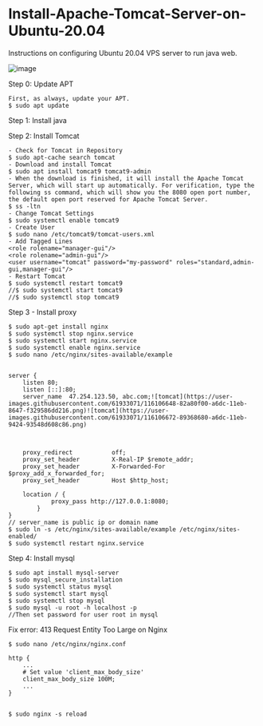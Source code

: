 # Install-Apache-Tomcat-Server-on-Ubuntu-20.04
Instructions on configuring Ubuntu 20.04 VPS server to run java web.

![image](https://lh3.googleusercontent.com/PxeGV8O8Hew_gB1I4bJUKpfs0wEHS9fXl6YDoHnk5Psg1jZvSPkmGP4Ru6ntUEqQMxcqPnMvTtM2FSXF0Z7l=w1920-h953)

Step 0: Update APT

	First, as always, update your APT.
	$ sudo apt update
Step 1: Install java

Step 2: Install Tomcat

	- Check for Tomcat in Repository
	$ sudo apt-cache search tomcat
	- Download and install Tomcat
	$ sudo apt install tomcat9 tomcat9-admin
	- When the download is finished, it will install the Apache Tomcat Server, which will start up automatically. For verification, type the following ss command, which will show you the 8080 open port number, the default open port reserved for Apache Tomcat Server.
	$ ss -ltn
	- Change Tomcat Settings
	$ sudo systemctl enable tomcat9
	- Create User
	$ sudo nano /etc/tomcat9/tomcat-users.xml
	- Add Tagged Lines
	<role rolename="manager-gui"/>
	<role rolename="admin-gui"/>
	<user username="tomcat" password="my-password" roles="standard,admin-gui,manager-gui"/>
	- Restart Tomcat
	$ sudo systemctl restart tomcat9
	//$ sudo systemctl start tomcat9
	//$ sudo systemctl stop tomcat9

Step 3 - Install proxy

	$ sudo apt-get install nginx
	$ sudo systemctl stop nginx.service
	$ sudo systemctl start nginx.service
	$ sudo systemctl enable nginx.service
	$ sudo nano /etc/nginx/sites-available/example
	
	
	server {
		listen 80;
		listen [::]:80;
		server_name  47.254.123.50, abc.com;![tomcat](https://user-images.githubusercontent.com/61933071/116106648-82a80f00-a6dc-11eb-8647-f329586dd216.png)![tomcat](https://user-images.githubusercontent.com/61933071/116106672-89368680-a6dc-11eb-9424-93548d608c86.png)


    
		proxy_redirect           off;
		proxy_set_header         X-Real-IP $remote_addr;
		proxy_set_header         X-Forwarded-For $proxy_add_x_forwarded_for;
		proxy_set_header         Host $http_host;

		location / {
				proxy_pass http://127.0.0.1:8080;
			}
	}
  	// server_name is public ip or domain name
	$ sudo ln -s /etc/nginx/sites-available/example /etc/nginx/sites-enabled/
	$ sudo systemctl restart nginx.service
	
Step 4: Install mysql

	$ sudo apt install mysql-server
	$ sudo mysql_secure_installation
	$ sudo systemctl status mysql
	$ sudo systemctl start mysql
	$ sudo systemctl stop mysql
	$ sudo mysql -u root -h localhost -p
  	//Then set password for user root in mysql



Fix error:  413 Request Entity Too Large on Nginx

	$ sudo nano /etc/nginx/nginx.conf

	http {
	    ...
	    # Set value 'client_max_body_size'
	    client_max_body_size 100M;
	    ...
	}


	$ sudo nginx -s reload

